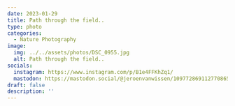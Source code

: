 ```yaml
---
date: 2023-01-29
title: Path through the field..
type: photo
categories:
  - Nature Photography
image:
  img: ../../assets/photos/DSC_0955.jpg
  alt: Path through the field..
socials:
  instagram: https://www.instagram.com/p/B1e4FFKhZq1/
  mastodon: https://mastodon.social/@jeroenvanwissen/109772869112770865
draft: false
description: ''
---
```

